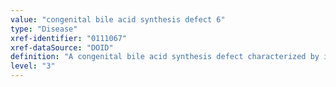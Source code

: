 ```yaml
---
value: "congenital bile acid synthesis defect 6"
type: "Disease"
xref-identifier: "0111067"
xref-dataSource: "DOID"
definition: "A congenital bile acid synthesis defect characterized by increased liver enzymes, decreased cholesterol, and increased serum and urine levels of bile acid intermediates that has_material_basis_in homozygous mutation in the ACOX2 gene on chromosome 3p14."
level: "3"
---
```

